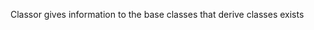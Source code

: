 
<!--
FrozenIsBool False
-->

Classor gives information to the base classes that derive classes exists
